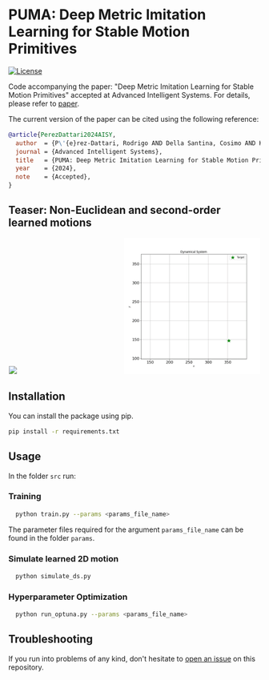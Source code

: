 # PUMA: Deep Metric Imitation Learning for Stable Motion Primitives
[![License](https://img.shields.io/badge/license-MIT-blue)](https://opensource.org/licenses/MIT)

Code accompanying the paper: "Deep Metric Imitation Learning for Stable Motion Primitives" accepted at Advanced Intelligent Systems.
For details, please refer to [paper](https://arxiv.org/pdf/2310.12831.pdf).

The current version of the paper can be cited using the following reference:
```bibtex
@article{PerezDattari2024AISY,
  author  = {P\'{e}rez-Dattari, Rodrigo AND Della Santina, Cosimo AND Kober, Jens},
  journal = {Advanced Intelligent Systems},
  title   = {PUMA: Deep Metric Imitation Learning for Stable Motion Primitives},
  year    = {2024},
  note    = {Accepted},
}
```

## Teaser: Non-Euclidean and second-order learned motions
<div align="center">
    <img src="./media/sphere.gif" width="45%" height="auto" style="display:inline-block;"/>
    <img src="./media/second_order.gif" width="54%" height="auto" style="display:inline-block;"/>
</div>

## Installation

You can install the package using pip.
```bash
pip install -r requirements.txt
```

## Usage
In the folder `src` run:

### Training
```bash
  python train.py --params <params_file_name>
```
The parameter files required for the argument `params_file_name` can be found in the folder `params`.

### Simulate learned 2D motion
```bash
  python simulate_ds.py
```

### Hyperparameter Optimization
```bash
  python run_optuna.py --params <params_file_name>
```

## Troubleshooting

If you run into problems of any kind, don't hesitate to [open an issue](https://github.com/rperezdattari/PUMA-Deep-Metric-IL-for-Stable-Motion-Primitives/issues) on this repository.

